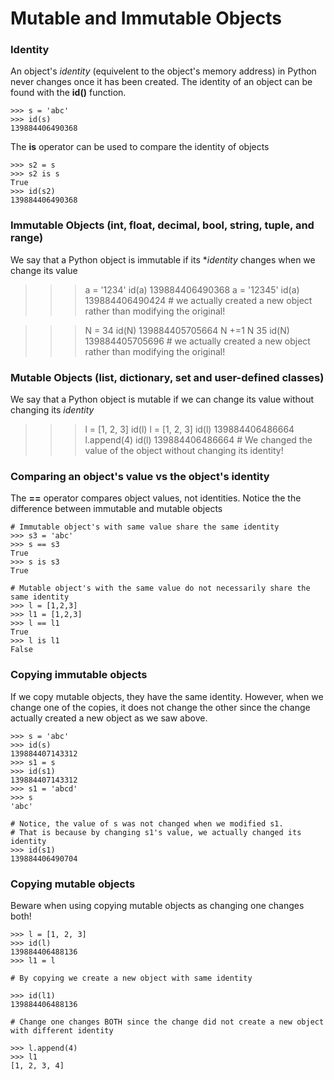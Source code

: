 # Mutable and Immutable Objects

### Identity   
An object's *identity* (equivelent to the object's memory address) in Python never changes once it has been created.
The identity of an object can be found with the **id()** function.
```
>>> s = 'abc'
>>> id(s)
139884406490368
```

The **is** operator can be used to compare the identity of objects
```
>>> s2 = s
>>> s2 is s
True
>>> id(s2)
139884406490368
```
### Immutable Objects (int, float, decimal, bool, string, tuple, and range)
We say that a Python object is immutable if its **identity* changes when we change its value
>>> a = '1234'
>>> id(a)
139884406490368
>>> a = '12345'
>>> id(a)
139884406490424   # we actually created a new object rather than modifying the original!

>>> N = 34
>>> id(N)
139884405705664
>>> N +=1
>>> N
35
>>> id(N)
139884405705696  # we actually created a new object rather than modifying the original!

### Mutable Objects  (list, dictionary, set and user-defined classes) 
We say that a Python object is mutable if we can change its value without changing its *identity*
>>> l = [1, 2, 3]
>>> id(l)
>>> l = [1, 2, 3]
>>> id(l)
139884406486664
>>> l.append(4)
>>> id(l)
139884406486664  # We changed the value of the object without changing its identity!


### Comparing an object's **value** vs the object's identity   
The **==** operator compares object values, not identities.
Notice the the difference between immutable and mutable objects
```
# Immutable object's with same value share the same identity
>>> s3 = 'abc'
>>> s == s3
True
>>> s is s3
True

# Mutable object's with the same value do not necessarily share the same identity
>>> l = [1,2,3]
>>> l1 = [1,2,3]
>>> l == l1
True
>>> l is l1
False
```

### Copying immutable objects
If we copy mutable objects, they have the same identity. However, when we change one of the copies, it does not change the other since the change actually created a new object as we saw above.
```
>>> s = 'abc'
>>> id(s)
139884407143312
>>> s1 = s
>>> id(s1)
139884407143312
>>> s1 = 'abcd'
>>> s
'abc'

# Notice, the value of s was not changed when we modified s1.
# That is because by changing s1's value, we actually changed its identity
>>> id(s1)
139884406490704
```


### Copying mutable objects   
Beware when using copying mutable objects as changing one changes both!
```
>>> l = [1, 2, 3]
>>> id(l)
139884406488136
>>> l1 = l

# By copying we create a new object with same identity

>>> id(l1)
139884406488136

# Change one changes BOTH since the change did not create a new object with different identity

>>> l.append(4)
>>> l1
[1, 2, 3, 4]
```

